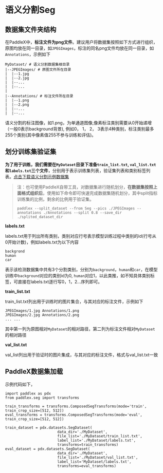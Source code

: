 # 语义分割Seg

## 数据集文件夹结构

在PaddleX中，**标注文件为png文件**。建议用户将数据集按照如下方式进行组织，原图均放在同一目录，如`JPEGImages`，标注的同名png文件均放在同一目录，如`Annotations`，示例如下
```
MyDataset/ # 语义分割数据集根目录
|--JPEGImages/ # 原图文件所在目录
|  |--1.jpg
|  |--2.jpg
|  |--...
|  |--...
|
|--Annotations/ # 标注文件所在目录
|  |--1.png
|  |--2.png
|  |--...
|  |--...
```
语义分割的标注图像，如1.png，为单通道图像,像素标注类别需要从0开始递增（一般0表示background背景), 例如0， 1， 2， 3表示4种类别，标注类别最多255个类别(其中像素值255不参与训练和评估)。

## 划分训练集验证集

**为了用于训练，我们需要在`MyDataset`目录下准备`train_list.txt`, `val_list.txt`和`labels.txt`三个文件**，分别用于表示训练集列表，验证集列表和类别标签列表。[点击下载语义分割示例数据集](https://bj.bcebos.com/paddlex/datasets/optic_disc_seg.tar.gz)
> 注：也可使用PaddleX自带工具，对数据集进行随机划分，**在数据集按照上面格式组织后**，使用如下命令即可快速完成数据集随机划分，其中split指标训练集的比例，剩余的比例用于验证集。
> ```
> paddlex --split_dataset --from Seg --pics ./JPEGImages --annotations ./Annotations --split 0.8 --save_dir ./splited_dataset_dir
> ```

**labels.txt**  

labels.txt用于列出所有类别，类别对应行号表示模型训练过程中类别的id(行号从0开始计数)，例如labels.txt为以下内容
```
backgrond
human
car
```
表示该检测数据集中共有3个分割类别，分别为`background`，`human`和`car`，在模型训练中`background`对应的类别id为0, `human`对应1，以此类推，如不知具体类别标签，可直接在labels.txt逐行写0，1，2...序列即可。

**train_list.txt**  

train_list.txt列出用于训练时的图片集合，与其对应的标注文件，示例如下
```
JPEGImages/1.jpg Annotations/1.png
JPEGImages/2.jpg Annotations/2.png
... ...
```
其中第一列为原图相对`MyDataset`的相对路径，第二列为标注文件相对`MyDataset`的相对路径

**val_list.txt**  

val_list列出用于验证时的图片集成，与其对应的标注文件，格式与val_list.txt一致

## PaddleX数据集加载  

示例代码如下，
```
import paddlex as pdx
from paddlex.seg import transforms

train_transforms = transforms.ComposedSegTransforms(mode='train', train_crop_size=[512, 512])
eval_transforms = transforms.ComposedSegTransforms(mode='eval', train_crop_size=[512, 512])

train_dataset = pdx.datasets.SegDataset(
                        data_dir='./MyDataset',
                        file_list='./MyDataset/train_list.txt',
                        label_list='./MyDataset/labels.txt',
                        transforms=train_transforms)
eval_dataset = pdx.datasets.SegDataset(
                        data_dir='./MyDataset',
                        file_list='./MyDataset/val_list.txt',
                        label_list='MyDataset/labels.txt',
                        transforms=eval_transforms)

```
